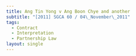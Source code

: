 ```yaml
---
title: Ang Tin Yong v Ang Boon Chye and another
subtitle: "[2011] SGCA 60 / 04\_November\_2011"
tags:
  - Contract
  - Interpretation
  - Partnership Law
layout: single
---
```


